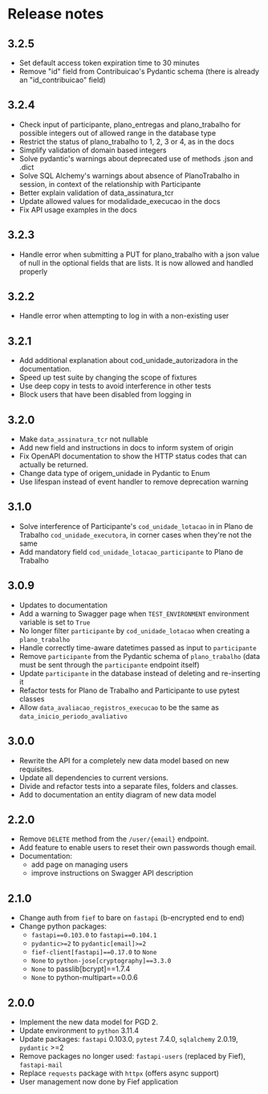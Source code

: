 # Release notes


## 3.2.5

* Set default access token expiration time to 30 minutes
* Remove "id" field from Contribuicao's Pydantic schema (there is already
  an "id_contribuicao" field)


## 3.2.4

* Check input of participante, plano_entregas and plano_trabalho for
  possible integers out of allowed range in the database type
* Restrict the status of plano_trabalho to 1, 2, 3 or 4, as in the docs
* Simplify validation of domain based integers
* Solve pydantic's warnings about deprecated use of methods .json and
  .dict
* Solve SQL Alchemy's warnings about absence of PlanoTrabalho in session,
  in context of the relationship with Participante
* Better explain validation of data_assinatura_tcr
* Update allowed values for modalidade_execucao in the docs
* Fix API usage examples in the docs


## 3.2.3

* Handle error when submitting a PUT for plano_trabalho with a json
  value of null in the optional fields that are lists. It is now allowed
  and handled properly


## 3.2.2

* Handle error when attempting to log in with a non-existing user


## 3.2.1

* Add additional explanation about cod_unidade_autorizadora in the
  documentation.
* Speed up test suite by changing the scope of fixtures
* Use deep copy in tests to avoid interference in other tests
* Block users that have been disabled from logging in


## 3.2.0

* Make `data_assinatura_tcr` not nullable
* Add new field and instructions in docs to inform system of origin
* Fix OpenAPI documentation to show the HTTP status codes that can actually be returned.
* Change data type of origem_unidade in Pydantic to Enum
* Use lifespan instead of event handler to remove deprecation warning


## 3.1.0

* Solve interference of Participante's `cod_unidade_lotacao` in
  in Plano de Trabalho `cod_unidade_executora`, in corner cases when they're
  not the same
* Add mandatory field `cod_unidade_lotacao_participante` to Plano de
  Trabalho


## 3.0.9

* Updates to documentation
* Add a warning to Swagger page when `TEST_ENVIRONMENT` environment
  variable is set to `True`
* No longer filter `participante` by `cod_unidade_lotacao` when creating
  a `plano_trabalho`
* Handle correctly time-aware datetimes passed as input to `participante`
* Remove `participante` from the Pydantic schema of `plano_trabalho`
  (data must be sent through the `participante` endpoint itself)
* Update `participante` in the database instead of deleting and
  re-inserting it
* Refactor tests for Plano de Trabalho and Participante to use pytest
  classes
* Allow `data_avaliacao_registros_execucao` to be the same as
  `data_inicio_periodo_avaliativo`


## 3.0.0

* Rewrite the API for a completely new data model based on new requisites.
* Update all dependencies to current versions.
* Divide and refactor tests into a separate files, folders and classes.
* Add to documentation an entity diagram of new data model


## 2.2.0

* Remove `DELETE` method from the `/user/{email}` endpoint.
* Add feature to enable users to reset their own passwords though email.
* Documentation:
  - add page on managing users
  - improve instructions on Swagger API description


## 2.1.0

* Change auth from `fief` to bare on `fastapi` (b-encrypted end to end)
* Change python packages:
  - `fastapi==0.103.0` to `fastapi==0.104.1`
  - `pydantic>=2` to `pydantic[email]>=2`
  - `fief-client[fastapi]==0.17.0` to `None`
  - `None` to `python-jose[cryptography]==3.3.0`
  - `None` to passlib[bcrypt]==1.7.4
  - `None` to python-multipart==0.0.6


## 2.0.0

* Implement the new data model for PGD 2.
* Update environment to `python` 3.11.4
* Update packages: `fastapi` 0.103.0, `pytest` 7.4.0,
  `sqlalchemy` 2.0.19, `pydantic` >=2
* Remove packages no longer used: `fastapi-users` (replaced by Fief),
  `fastapi-mail`
* Replace `requests` package with `httpx` (offers async support)
* User management now done by Fief application
